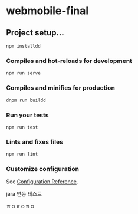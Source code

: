 # webmobile-final

## Project setup...
```
npm installdd
```

### Compiles and hot-reloads for development
```
npm run serve
```

### Compiles and minifies for production
```
dnpm run buildd
```

### Run your tests
```
npm run test
```

### Lints and fixes files
```
npm run lint
```

### Customize configuration
See [Configuration Reference](https://cli.vuejs.org/config/).

jara 연동 테스트

ㅎㅇㅎㅇㅎㅇ
